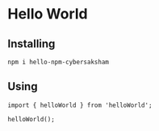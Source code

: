 # Hello World

## Installing
`npm i hello-npm-cybersaksham`

## Using
```
import { helloWorld } from 'helloWorld';

helloWorld();
```